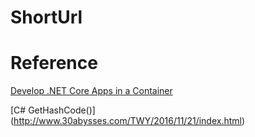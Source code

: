 # ShortUrl



# Reference
[Develop .NET Core Apps in a Container](https://hub.docker.com/r/microsoft/dotnet/)

[C# GetHashCode()]
(http://www.30abysses.com/TWY/2016/11/21/index.html)